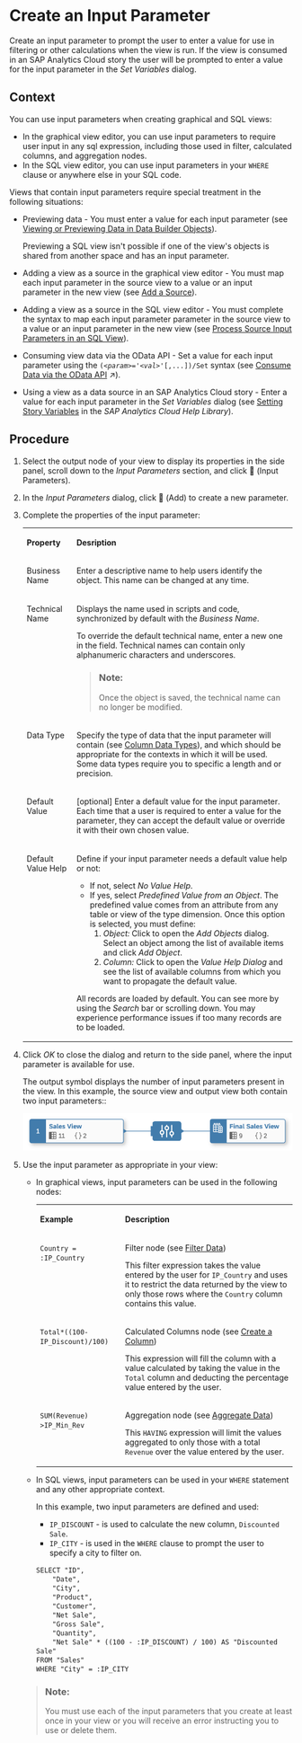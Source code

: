 <!-- loio53fa99ad58c04a1ba3bb87288756dabc -->

<link rel="stylesheet" type="text/css" href="css/sap-icons.css"/>

# Create an Input Parameter

Create an input parameter to prompt the user to enter a value for use in filtering or other calculations when the view is run. If the view is consumed in an SAP Analytics Cloud story the user will be prompted to enter a value for the input parameter in the *Set Variables* dialog. 



## Context

You can use input parameters when creating graphical and SQL views:

-   In the graphical view editor, you can use input parameters to require user input in any sql expression, including those used in filter, calculated columns, and aggregation nodes.
-   In the SQL view editor, you can use input parameters in your `WHERE` clause or anywhere else in your SQL code.

Views that contain input parameters require special treatment in the following situations:

-   Previewing data - You must enter a value for each input parameter \(see [Viewing or Previewing Data in Data Builder Objects](viewing-or-previewing-data-in-data-builder-objects-b338e4a.md)\).

    Previewing a SQL view isn't possible if one of the view's objects is shared from another space and has an input parameter.

-   Adding a view as a source in the graphical view editor - You must map each input parameter in the source view to a value or an input parameter in the new view \(see [Add a Source](add-a-source-1eee180.md)\).
-   Adding a view as a source in the SQL view editor - You must complete the syntax to map each input parameter parameter in the source view to a value or an input parameter in the new view \(see [Process Source Input Parameters in an SQL View](process-source-input-parameters-in-an-sql-view-58d8763.md)\).
-   Consuming view data via the OData API - Set a value for each input parameter using the <code>(<i class="varname">&lt;param&gt;</i>='<i class="varname">&lt;val&gt;</i>'[,...])/Set</code> syntax \(see [Consume Data via the OData API](https://help.sap.com/viewer/43509d67b8b84e66a30851e832f66911/cloud/en-US/7a453609c8694b029493e7d87e0de60a.html "You can connect to the OData API and consume data exposed as views or analytic models in SAP Analytics Cloud and other clients, tools, and apps that are capable of accessing an OData service and authenticating via an OAuth client.") :arrow_upper_right:\).
-   Using a view as a data source in an SAP Analytics Cloud story - Enter a value for each input parameter in the *Set Variables* dialog \(see [Setting Story Variables](https://help.sap.com/viewer/00f68c2e08b941f081002fd3691d86a7/release/en-US/305dcf7053634875a408a9d9832c8b8f.html) in the *SAP Analytics Cloud Help Library*\).



## Procedure

1.  Select the output node of your view to display its properties in the side panel, scroll down to the *Input Parameters* section, and click <span class="FPA-icons-V3"></span> \(Input Parameters\).

2.  In the *Input Parameters* dialog, click <span class="FPA-icons-V3"></span> \(Add\) to create a new parameter. 

3.  Complete the properties of the input parameter:


    <table>
    <tr>
    <th valign="top">

    Property
    
    </th>
    <th valign="top">

    Desription
    
    </th>
    </tr>
    <tr>
    <td valign="top">
    
    Business Name
    
    </td>
    <td valign="top">
    
    Enter a descriptive name to help users identify the object. This name can be changed at any time. 
    
    </td>
    </tr>
    <tr>
    <td valign="top">
    
    Technical Name
    
    </td>
    <td valign="top">
    
    Displays the name used in scripts and code, synchronized by default with the *Business Name*.

    To override the default technical name, enter a new one in the field. Technical names can contain only alphanumeric characters and underscores.

    > ### Note:  
    > Once the object is saved, the technical name can no longer be modified.


    
    </td>
    </tr>
    <tr>
    <td valign="top">
    
    Data Type
    
    </td>
    <td valign="top">
    
    Specify the type of data that the input parameter will contain \(see [Column Data Types](Acquiring-and-Preparing-Data-in-the-Data-Builder/column-data-types-7b1dc6e.md)\), and which should be appropriate for the contexts in which it will be used. Some data types require you to specific a length and or precision.
    
    </td>
    </tr>
    <tr>
    <td valign="top">
    
    Default Value
    
    </td>
    <td valign="top">
    
    \[optional\] Enter a default value for the input parameter. Each time that a user is required to enter a value for the parameter, they can accept the default value or override it with their own chosen value.
    
    </td>
    </tr>
    <tr>
    <td valign="top">
    
    Default Value Help
    
    </td>
    <td valign="top">
    
    Define if your input parameter needs a default value help or not:

    -   If not, select *No Value Help*.
    -   If yes, select *Predefined Value from an Object*. The predefined value comes from an attribute from any table or view of the type dimension. Once this option is selected, you must define:
        1.  *Object:* Click to open the *Add Objects* dialog. Select an object among the list of available items and click *Add Object*.
        2.  *Column:* Click to open the *Value Help Dialog* and see the list of available columns from which you want to propagate the default value.


    All records are loaded by default. You can see more by using the *Search* bar or scrolling down. You may experience performance issues if too many records are to be loaded.
    
    </td>
    </tr>
    </table>
    
4.  Click *OK* to close the dialog and return to the side panel, where the input parameter is available for use.

    The output symbol displays the number of input parameters present in the view. In this example, the source view and output view both contain two input parameters::

    ![](images/Input_Parameters_Source_Symbol_d4621d9.png)

5.  Use the input parameter as appropriate in your view:

    -   In graphical views, input parameters can be used in the following nodes:


        <table>
        <tr>
        <th valign="top">

        Example
        
        </th>
        <th valign="top">

        Description
        
        </th>
        </tr>
        <tr>
        <td valign="top">
        
        `Country = :IP_Country`
        
        </td>
        <td valign="top">
        
        Filter node \(see [Filter Data](filter-data-6f6fa18.md)\)

        This filter expression takes the value entered by the user for `IP_Country` and uses it to restrict the data returned by the view to only those rows where the `Country` column contains this value.
        
        </td>
        </tr>
        <tr>
        <td valign="top">
        
        `Total*((100-IP_Discount)/100)`
        
        </td>
        <td valign="top">
        
        Calculated Columns node \(see [Create a Column](create-a-column-3897f48.md)\)

        This expression will fill the column with a value calculated by taking the value in the `Total` column and deducting the percentage value entered by the user.
        
        </td>
        </tr>
        <tr>
        <td valign="top">
        
        `SUM(Revenue) >IP_Min_Rev`
        
        </td>
        <td valign="top">
        
        Aggregation node \(see [Aggregate Data](aggregate-data-7733250.md)\)

        This `HAVING` expression will limit the values aggregated to only those with a total `Revenue` over the value entered by the user.
        
        </td>
        </tr>
        </table>
        
    -   In SQL views, input parameters can be used in your `WHERE` statement and any other appropriate context.

        In this example, two input parameters are defined and used:

        -   `IP_DISCOUNT` - is used to calculate the new column, `Discounted Sale`.
        -   `IP_CITY` - is used in the `WHERE` clause to prompt the user to specify a city to filter on.

        ```
        SELECT "ID",
        	"Date",
        	"City",
        	"Product",
        	"Customer",
        	"Net Sale",
        	"Gross Sale",
        	"Quantity",
        	"Net Sale" * ((100 - :IP_DISCOUNT) / 100) AS "Discounted Sale"
        FROM "Sales"
        WHERE "City" = :IP_CITY
        ```


    > ### Note:  
    > You must use each of the input parameters that you create at least once in your view or you will receive an error instructing you to use or delete them.


